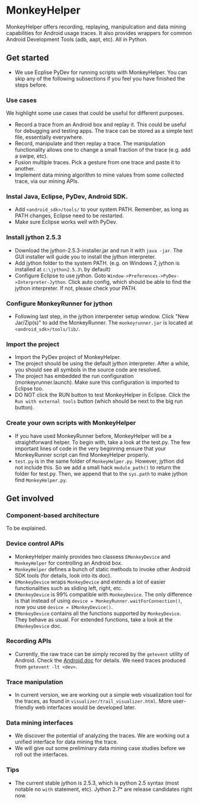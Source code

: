 MonkeyHelper
============

MonkeyHelper offers recording, replaying, manipulcation and data mining capabilities for Android usage traces. It also provides wrappers for common Android Development Tools (adb, aapt, etc). All in Python. 

## Get started
* We use Ecplise PyDev for running scripts with MonkeyHelper. You can skip any of the following subsections if you feel you have finished the steps before.

### Use cases
We highlight some use cases that could be useful for different purposes.
* Record a trace from an Android box and replay it. This could be useful for debugging and testing apps. The trace can be stored as a simple text file, essentially everywhere.
* Record, manipulate and then replay a trace. The manipulation functionality allows one to change a small fraction of the trace (e.g. add a swipe, etc).
* Fusion multiple traces. Pick a gesture from one trace and paste it to another.
* Implement data mining algorithm to mine values from some collected trace, via our mining APIs.

### Instal Java, Eclipse, PyDev, Android SDK.
* Add `<android_sdk>/tools/` to your system PATH. Remember, as long as PATH changes,  Eclipse need to be restarted.
* Make sure Eclipse works well with PyDev.

### Install jython 2.5.3
* Download the jython-2.5.3-installer.jar and run it with `java -jar`. The GUI installer will guide you to install the jython interpreter.
* Add jython folder to the system PATH. (e.g. on Windows 7, jython is installed at `c:\jython2.5.3\` by default)
* Configure Eclipse to use jython. Goto `Window->Preferences->PyDev->Interpreter-Jython`. Click auto config, which should be able to find the jython interpreter. If not, please check your PATH.

### Configure MonkeyRunner for jython
* Following last step, in the jython interpereter setup window. Click "New Jar/Zip(s)" to add the MonkeyRunner. The `monkeyrunner.jar` is located at `<android_sdk>/tools/lib/`.

### Import the project
* Import the PyDev project of MonkeyHelper.
* The project should be using the default jython interpreter. After a while, you should see all symbols in the source code are resolved.
* The project has embedded the run configuration (monkeyrunner.launch). Make sure this configuration is imported to Eclipse too.
* DO NOT click the RUN button to test MonkeyHelper in Eclipse. Click the `Run with external tools` button (which should be next to the big run button).

### Create your own scripts with MonkeyHelper
* If you have used MonkeyRunner before, MonkeyHelper will be a straightforward helper. To begin with, take a look at the test.py. The few important lines of code in the very beginning ensure that your MonkeyRunner script can find MonkeyHelper properly.
* `test.py` is in the same folder of `MonkeyHelper.py`. However, jython did not include this. So we add a small hack `module_path()` to return the folder for test.py. Then, we append that to the `sys.path` to make jython find `MonkeyHelper.py`.


## Get involved

### Component-based architecture
To be explained.

### Device control APIs
* MonkeyHelper mainly provides two classess `EMonkeyDevice` and `MonkeyHelper` for controlling an Android box.
* `MonkeyHelper` defines a bunch of static methods to invoke other Android SDK tools (for details, look into its doc).
* `EMonkeyDevice` wraps `MonkeyDevice` and extends a lot of easier functionalities such as sliding left, right, etc.
* `EMonkeyDevice` is 99% compatible with `MonkeyDevice`. The only difference is that instead of using `device = MonkeyRunner.waitForConnection()`, now you use `device = EMonkeyDevice()`.
* `EMonkeyDevice` contains all the functions supported by `MonkeyDevice`. They behave as usual. For extended functions, take a look at the `EMonkeyDevice` doc.

### Recording APIs
* Currently, the raw trace can be simply recored by the `getevent` utility of Android. Check the [Android doc](https://source.android.com/devices/tech/input/getevent.html) for details. We need traces produced from `getevent -lt <dev>`.

### Trace manipulation
* In current version, we are working out a simple web visualization tool for the traces, as found in `visualizer/trail_visualizer.html`. More user-friendly web interfaces would be developed later.


### Data mining interfaces
* We discover the potential of analyzing the traces. We are working out a unified interface for data mining the trace.
* We will give out some preliminary data mining case studies before we roll out the interfaces.

### Tips
* The current stable jython is 2.5.3, which is python 2.5 syntax (most notable no `with` statement, etc). Jython 2.7* are release candidates right now.
